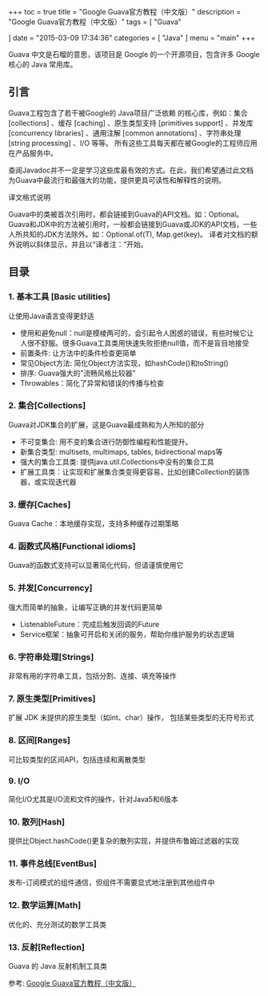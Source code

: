 +++
toc = true
title = "Google Guava官方教程（中文版）"
description = "Google Guava官方教程（中文版）"
tags = [
    "Guava"

]
date = "2015-03-09 17:34:36"
categories = [
    "Java"
]
menu = "main"
+++


Guava 中文是石榴的意思，该项目是 Google 的一个开源项目，包含许多 Google 核心的 Java 常用库。

## 引言

Guava工程包含了若干被Google的 Java项目广泛依赖 的核心库，例如：集合 [collections] 、缓存 [caching] 、原生类型支持 [primitives support] 、并发库 [concurrency libraries] 、通用注解 [common annotations] 、字符串处理 [string processing] 、I/O 等等。 所有这些工具每天都在被Google的工程师应用在产品服务中。

查阅Javadoc并不一定是学习这些库最有效的方式。在此，我们希望通过此文档为Guava中最流行和最强大的功能，提供更具可读性和解释性的说明。

译文格式说明

Guava中的类被首次引用时，都会链接到Guava的API文档。如：Optional。
Guava和JDK中的方法被引用时，一般都会链接到Guava或JDK的API文档，一些人所共知的JDK方法除外。如：Optional.of(T), Map.get(key)。
译者对文档的额外说明以斜体显示，并且以“译者注：”开始。

## 目录

### 1. 基本工具 [Basic utilities]

让使用Java语言变得更舒适
* 使用和避免null：null是模棱两可的，会引起令人困惑的错误，有些时候它让人很不舒服。很多Guava工具类用快速失败拒绝null值，而不是盲目地接受
* 前置条件: 让方法中的条件检查更简单
* 常见Object方法: 简化Object方法实现，如hashCode()和toString()
* 排序: Guava强大的”流畅风格比较器”
* Throwables：简化了异常和错误的传播与检查

### 2. 集合[Collections]

Guava对JDK集合的扩展，这是Guava最成熟和为人所知的部分
* 不可变集合: 用不变的集合进行防御性编程和性能提升。
* 新集合类型: multisets, multimaps, tables, bidirectional maps等
* 强大的集合工具类: 提供java.util.Collections中没有的集合工具
* 扩展工具类：让实现和扩展集合类变得更容易，比如创建Collection的装饰器，或实现迭代器

### 3. 缓存[Caches]

Guava Cache：本地缓存实现，支持多种缓存过期策略

### 4. 函数式风格[Functional idioms]

Guava的函数式支持可以显著简化代码，但请谨慎使用它

### 5. 并发[Concurrency]

强大而简单的抽象，让编写正确的并发代码更简单
* ListenableFuture：完成后触发回调的Future
* Service框架：抽象可开启和关闭的服务，帮助你维护服务的状态逻辑

### 6. 字符串处理[Strings]

非常有用的字符串工具，包括分割、连接、填充等操作

### 7. 原生类型[Primitives]

扩展 JDK 未提供的原生类型（如int、char）操作， 包括某些类型的无符号形式

### 8. 区间[Ranges]

可比较类型的区间API，包括连续和离散类型

### 9. I/O

简化I/O尤其是I/O流和文件的操作，针对Java5和6版本

### 10. 散列[Hash]

提供比Object.hashCode()更复杂的散列实现，并提供布鲁姆过滤器的实现

### 11. 事件总线[EventBus]

发布-订阅模式的组件通信，但组件不需要显式地注册到其他组件中

### 12. 数学运算[Math]

优化的、充分测试的数学工具类

### 13. 反射[Reflection]

Guava 的 Java 反射机制工具类


参考: [Google Guava官方教程（中文版）](http://ifeve.com/google-guava/ "Google Guava官方教程（中文版）")